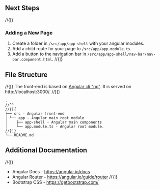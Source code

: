 ﻿## Next Steps

//{[{
### Adding a New Page

1. Create a folder in `/src/app/app-shell` with your angular modules.
2. Add a child route for your page to `/src/app/app.module.ts`.
3. Add a button to the navigation bar in `/src/app/app-shell/nav-bar/nav-bar.component.html`.
//}]}

## File Structure

//{[{
The front-end is based on [Angular cli "ng"](https://angular.io/cli). It is served on http://localhost:3000/.
//}]}

```
.
//^^
//{[{
├── src - Angular front-end
│ └── app - Angular main root module
│    ├── app-shell - Angular main components
│    └── app.module.ts - Angular root module.
//}]}
└── README.md
```

## Additional Documentation

//{[{
- Angular Docs - https://angular.io/docs
- Angular Router - https://angular.io/guide/router
//}]}
- Bootstrap CSS - https://getbootstrap.com/
